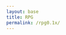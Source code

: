 ```yaml
---
layout: base
title: RPG
permalink: /rpg0.1x/
---
```


<canvas id='gameCanvas'></canvas>

<script type="module">
    import GameControl from '{{site.baseurl}}/assets/js/rpg0.1x/GameControl.js';

    // Background data
    const image_src = "{{site.baseurl}}/images/rpg/background/bg_0.png";
    const image_data = {
        pixels: {height: 1080, width: 1920}
    };
    const image = {src: image_src, data: image_data};

    // Sprite data
    const sprite_src = "{{site.baseurl}}/images/rpg/cursor.png";
    const sprite_data = {
        SCALE_FACTOR: 10,
        STEP_FACTOR: 1000,
        ANIMATION_RATE: 50,
        pixels: {height: 80, width: 80},
        //orientation: {rows: 1, columns: 4 },
        //down: {row: 0, start: 0, columns: 3 },
        //left: {row: 1, start: 0, columns: 1 },
        //right: {row: 1, start: 0, columns: 4 },
        //up: {row: 1, start: 0, columns: 2 },
    };
    const sprite = {src: sprite_src, data: sprite_data};

    // Assets for game
    //const assets = {}
    //const assets = {image: image}
    //const assets = {sprite: sprite}
    const assets = {image: image, sprite: sprite}

    // Start game engine
    GameControl.start(assets);
</script>
